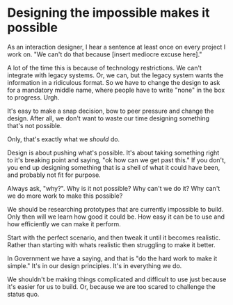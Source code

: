 # Designing the impossible makes it possible

As an interaction designer, I hear a sentence at least once on every project I work on. "We can't do that because [insert mediocre excuse here]."

A lot of the time this is because of technology restrictions. We can't integrate with legacy systems. Or, we can, but the legacy system wants the information in a ridiculous format. So we have to change the design to ask for a mandatory middle name, where people have to write "none" in the box to progress. Urgh.

It's easy to make a snap decision, bow to peer pressure and change the design. After all, we don't want to waste our time designing something that's not possible.

Only, that's exactly what we *should* do.

Design is about pushing what's possible. It's about taking something right to it's breaking point and saying, "ok how can we get past this." If you don't, you end up designing something that is a shell of what it could have been, and probably not fit for purpose.

Always ask, "why?". Why is it not possible? Why can't we do it? Why can't we do more work to make this possible?

We should be researching prototypes that are currently impossible to build. Only then will we learn how good it could be. How easy it can be to use and how efficiently we can make it perform.

Start with the perfect scenario, and then tweak it until it becomes realistic. Rather than starting with whats realistic then struggling to make it better.

In Government we have a saying, and that is "do the hard work to make it simple." It's in our design principles. It's in everything we do.

We shouldn't be making things complicated and difficult to use just because it's easier for us to build. Or, because we are too scared to challenge the status quo.
